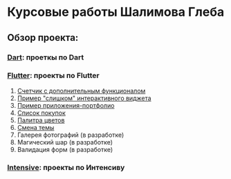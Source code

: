 # Курсовые работы Шалимова Глеба

## Обзор проекта:

### [Dart](https://github.com/khlebobul/surf-flutter/tree/main/dart): проеткы по Dart
### [Flutter](https://github.com/khlebobul/surf-flutter/tree/main/flutter): проекты по Flutter

1. [Cчетчик с дополнительным функционалом](https://github.com/khlebobul/surf-flutter/tree/main/flutter/flutter-task-1)
2. [Пример "слишком" интерактивного виджета](https://github.com/khlebobul/surf-flutter/tree/main/flutter/flutter-task-2)
3. [Пример приложения-портфолио](https://github.com/khlebobul/surf-flutter/tree/main/flutter/flutter-task-3)
4. [Список покупок](https://github.com/khlebobul/surf-flutter/tree/main/flutter/flutter-task-4)
5. [Палитра цветов](https://github.com/khlebobul/surf-flutter/tree/main/flutter/flutter-task-5)
6. [Смена темы](https://github.com/khlebobul/surf-flutter/tree/main/flutter/flutter-task-6)
7. Галерея фотографий (в разработке)
8. Магический шар (в разработке)
9. Валидация форм (в разработке)

### [Intensivе](https://github.com/khlebobul/surf-flutter/tree/main/intensive): проекты по Интенсиву
